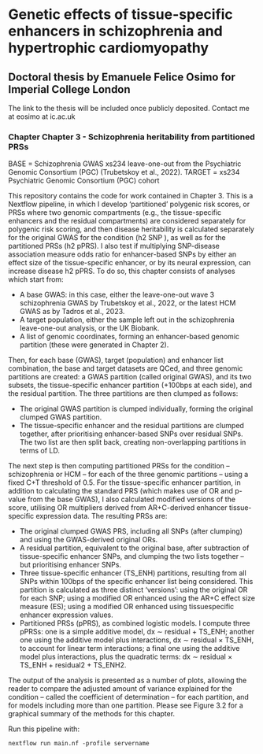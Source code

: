 # Genetic effects of tissue-specific enhancers in schizophrenia and hypertrophic cardiomyopathy
## Doctoral thesis by Emanuele Felice Osimo for Imperial College London
The link to the thesis will be included once publicly deposited.
Contact me at eosimo at ic.ac.uk

### Chapter Chapter 3 - Schizophrenia heritability from partitioned PRSs

BASE =   Schizophrenia GWAS xs234 leave-one-out from the Psychiatric Genomic Consortium (PGC) (Trubetskoy et al., 2022).
TARGET = xs234 Psychiatric Genomic Consortium (PGC) cohort


This repository contains the code for work contained in Chapter 3. This is a Nextflow pipeline, in which I develop ‘partitioned’ polygenic risk scores, or PRSs where two
genomic compartments (e.g., the tissue-specific enhancers and the residual compartments) are
considered separately for polygenic risk scoring, and then disease heritability is calculated
separately for the original GWAS for the condition (h2
SNP ), as well as for the partitioned
PRSs (h2
pPRS). I also test if multiplying SNP-disease association measure odds ratio for
enhancer-based SNPs by either an effect size of the tissue-specific enhancer, or by its neural
expression, can increase disease h2
pPRS. To do so, this chapter consists of analyses which start from:

- A base GWAS: in this case, either the leave-one-out wave 3 schizophrenia GWAS by
Trubetskoy et al., 2022, or the latest HCM GWAS as by Tadros et al., 2023.
- A target population, either the sample left out in the schizophrenia leave-one-out analysis,
or the UK Biobank.
- A list of genomic coordinates, forming an enhancer-based genomic partition (these
were generated in Chapter 2).

Then, for each base (GWAS), target (population) and enhancer list combination,
the base and target datasets are QCed, and three genomic partitions are created: a 
GWAS partition (called original GWAS), and its two subsets, the tissue-specific enhancer partition
(+100bps at each side), and the residual partition. The three partitions are then clumped
as follows:

- The original GWAS partition is clumped individually, forming the original clumped
GWAS partition.
- The tissue-specific enhancer and the residual partitions are clumped together, after prioritising
enhancer-based SNPs over residual SNPs. The two list are then split back,
creating non-overlapping partitions in terms of LD.

The next step is then computing partitioned PRSs for the condition – schizophrenia
or HCM – for each of the three genomic partitions – using a fixed C+T threshold of 0.5.
For the tissue-specific enhancer partition, in addition to calculating the standard PRS (which
makes use of OR and p-value from the base GWAS), I also calculated modified versions
of the score, utilising OR multipliers derived from AR+C-derived enhancer tissue-specific
expression data. The resulting PRSs are:

- The original clumped GWAS PRS, including all SNPs (after clumping) and using the
GWAS-derived original ORs.
- A residual partition, equivalent to the original base, after subtraction of tissue-specific
enhancer SNPs, and clumping the two lists together – but prioritising enhancer SNPs.
- Three tissue-specific enhancer (TS_ENH) partitions, resulting from all SNPs within 100bps
of the specific enhancer list being considered. This partition is calculated as three distinct
‘versions’: using the original OR for each SNP; using a modified OR enhanced
using the AR+C effect size measure (ES); using a modified OR enhanced using tissuespecific
enhancer expression values.
- Partitioned PRSs (pPRS), as combined logistic models. I compute three pPRSs: one is
a simple additive model, dx ∼ residual + TS_ENH; another one using the additive
model plus interactions, dx ∼ residual × TS_ENH, to account for linear term interactions;
a final one using the additive model plus interactions, plus the quadratic terms:
dx ∼ residual × TS_ENH + residual2 + TS_ENH2.


The output of the analysis is presented as a number of plots, allowing the reader to
compare the adjusted amount of variance explained for the condition – called the coefficient
of determination – for each partition, and for models including more than one partition.
Please see Figure 3.2 for a graphical summary of the methods for this chapter.

Run this pipeline with:

```
nextflow run main.nf -profile servername
```
